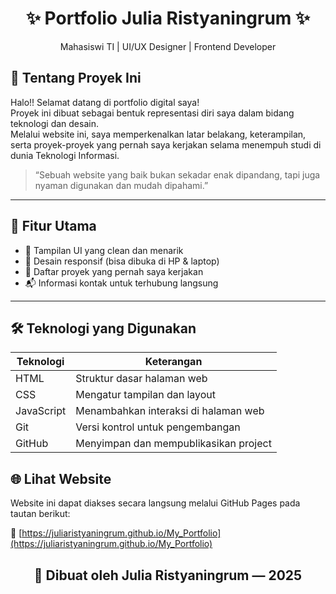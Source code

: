 <h1 align="center">✨ Portfolio Julia Ristyaningrum ✨</h1>
<p align="center">Mahasiswi TI | UI/UX Designer | Frontend Developer</p>

## 📝 Tentang Proyek Ini

Halo!! Selamat datang di portfolio digital saya!  
Proyek ini dibuat sebagai bentuk representasi diri saya dalam bidang teknologi dan desain.  
Melalui website ini, saya memperkenalkan latar belakang, keterampilan, serta proyek-proyek yang pernah saya kerjakan selama menempuh studi di dunia Teknologi Informasi.

> “Sebuah website yang baik bukan sekadar enak dipandang, tapi juga nyaman digunakan dan mudah dipahami.”

---

## 🌟 Fitur Utama

- 🎨 Tampilan UI yang clean dan menarik  
- 📱 Desain responsif (bisa dibuka di HP & laptop)  
- 💼 Daftar proyek yang pernah saya kerjakan  
- 📬 Informasi kontak untuk terhubung langsung

---

## 🛠 Teknologi yang Digunakan

| Teknologi     | Keterangan                            |
|---------------|----------------------------------------|
| HTML          | Struktur dasar halaman web            |
| CSS           | Mengatur tampilan dan layout          |
| JavaScript    | Menambahkan interaksi di halaman web  |
| Git           | Versi kontrol untuk pengembangan      |
| GitHub        | Menyimpan dan mempublikasikan project |

## 🌐 Lihat Website

Website ini dapat diakses secara langsung melalui GitHub Pages pada tautan berikut:

🔗 [https://juliaristyaningrum.github.io/My_Portfolio](https://juliaristyaningrum.github.io/My_Portfolio)

## <p align="center">📌 Dibuat oleh Julia Ristyaningrum — 2025</p>
